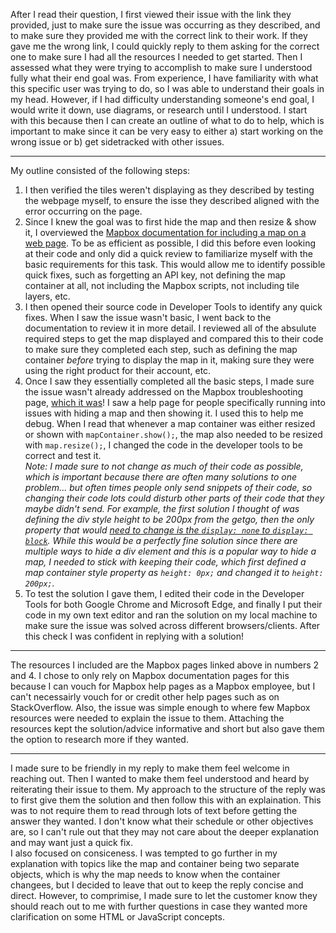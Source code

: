 After I read their question, I first viewed their issue with the link they provided, just to make sure the issue was occurring as they described, and to make sure they provided me with the correct link to their work. If they gave me the wrong link, I could quickly reply to them asking for the correct one to make sure I had all the resources I needed to get started. Then I assessed what they were trying to accomplish to make sure I understood fully what their end goal was. From experience, I have familiarity with what this specific user was trying to do, so I was able to understand their goals in my head. However, if I had difficulty understanding someone's end goal, I would write it down, use diagrams, or research until I understood. I start with this because then I can create an outline of what to do to help, which is important to make since it can be very easy to either a) start working on the wrong issue or b) get sidetracked with other issues. 

---

My outline consisted of the following steps:
  1. I then verified the tiles weren't displaying as they described by testing the webpage myself, to ensure the isse they described aligned with the error occurring on the page.
  2.  Since I knew the goal was to first hide the map and then resize & show it, I overviewed the [Mapbox documentation for including a map on a web page](https://docs.mapbox.com/mapbox-gl-js/api/). To be as efficient as possible, I did this before even looking at their code and only did a quick review to familiarize myself with the basic requirements for this task. This would allow me to identify possible quick fixes, such as forgetting an API key, not defining the map container at all, not including the Mapbox scripts, not including tile layers, etc.
  3. I then opened their source code in Developer Tools to identify any quick fixes. When I saw the issue wasn't basic, I went back to the documentation to review it in more detail. I reviewed all of the absulute required steps to get the map displayed and compared this to their code to make sure they completed each step, such as defining the map container *before* trying to display the map in it, making sure they were using the right product for their account, etc.
  4. Once I saw they essentially completed all the basic steps, I made sure the issue wasn't already addressed on the Mapbox troubleshooting page, [which it was](https://docs.mapbox.com/help/troubleshooting/blank-tiles/#your-map-is-hidden)! I saw a help page for people specifically running into issues with hiding a map and then showing it. I used this to help me debug. When I read that whenever a map container was either resized or shown with `mapContainer.show();`, the map also needed to be resized with `map.resize();`, I changed the code in the developer tools to be correct and test it. <br> *Note: I made sure to not change as much of their code as possible, which is important because there are often many solutions to one problem... but often times people only send snippets of their code, so changing their code lots could disturb other parts of their code that they maybe didn't send. For example, the first solution I thought of was defining the div style height to be 200px from the getgo, then the only property that would [need to change is the `display: none` to `display: block`](https://www.w3schools.com/css/css_display_visibility.asp). While this would be a perfectly fine solution since there are multiple ways to hide a div element and this is a popular way to hide a map, I needed to stick with keeping their code, which first defined a map container style property as `height: 0px;` and changed it to `height: 200px;`.*
  5. To test the solution I gave them, I edited their code in the Developer Tools for both Google Chrome and Microsoft Edge, and finally I put their code in my own text editor and ran the solution on my local machine to make sure the issue was solved across different browsers/clients. After this check I was confident in replying with a solution!

---

The resources I included are the Mapbox pages linked above in numbers 2 and 4. I chose to only rely on Mapbox documentation pages for this because I can vouch for Mapbox help pages as a Mapbox employee, but I can't necessairly vouch for or credit other help pages such as on StackOverflow. Also, the issue was simple enough to where few Mapbox resources were needed to explain the issue to them. Attaching the resources kept the solution/advice informative and short but also gave them the option to research more if they wanted.

---

I made sure to be friendly in my reply to make them feel welcome in reaching out. Then I wanted to make them feel understood and heard by reiterating their issue to them. My approach to the structure of the reply was to first give them the solution and then follow this with an explaination. This was to not require them to read through lots of text before getting the answer they wanted. I don't know what their schedule or other objectives are, so I can't rule out that they may not care about the deeper explanation and may want just a quick fix. <br>
I also focused on consiceness. I was tempted to go further in my explanation with topics like the map and container being two separate objects, which is why the map needs to know when the container changees, but I decided to leave that out to keep the reply concise and direct. However, to comprimise, I made sure to let the customer know they should reach out to me with further questions in case they wanted more clarification on some HTML or JavaScript concepts.
